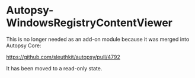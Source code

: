 Autopsy-WindowsRegistryContentViewer
====================================

This is no longer needed as an add-on module because it was merged into Autopsy Core:

https://github.com/sleuthkit/autopsy/pull/4792

It has been moved to a read-only state. 
